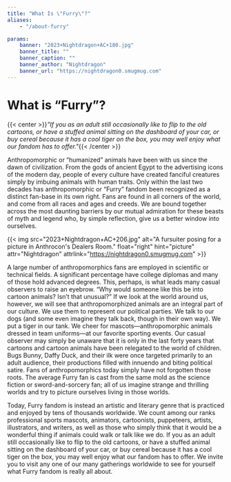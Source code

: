 ```yaml
---
title: "What Is \"Furry\"?"
aliases:
    - "/about-furry"

params:
    banner: "2023+Nightdragon+AC+180.jpg"
    banner_title: ""
    banner_caption: ""
    banner_author: "Nightdragon"
    banner_url: "https://nightdragon0.smugmug.com"
---
```


# What is “Furry”?

{{< center >}}*"If you as an adult still occasionally like to flip to the old cartoons, or have a stuffed animal sitting on the dashboard of your car, or buy cereal because it has a cool tiger on the box, you may well enjoy what our fandom has to offer."*{{< /center >}}

Anthropomorphic or “humanized” animals have been with us since the dawn of civilization. From the gods of ancient Egypt to the advertising icons of the modern day, people of every culture have created fanciful creatures simply by imbuing animals with human traits. Only within the last two decades has anthropomorphic or “Furry” fandom been recognized as a distinct fan-base in its own right. Fans are found in all corners of the world, and come from all races and ages and creeds. We are bound together across the most daunting barriers by our mutual admiration for these beasts of myth and legend who, by simple reflection, give us a better window into ourselves.

{{< img src="2023+Nightdragon+AC+206.jpg" alt="A fursuiter posing for a picture in Anthrocon's Dealers Room." float="right" hint="picture" attr="Nightdragon" attrlink="https://nightdragon0.smugmug.com" >}}

A large number of anthropomorphics fans are employed in scientific or technical fields. A significant percentage have college diplomas and many of those hold advanced degrees. This, perhaps, is what leads many casual observers to raise an eyebrow. “Why would someone like this be into cartoon animals? Isn’t that unusual?” If we look at the world around us, however, we will see that anthropomorphized animals are an integral part of our culture. We use them to represent our political parties. We talk to our dogs (and some even imagine they talk back, though in their own way). We put a tiger in our tank. We cheer for mascots—anthropomorphic animals dressed in team uniforms—at our favorite sporting events. Our casual observer may simply be unaware that it is only in the last forty years that cartoons and cartoon animals have been relegated to the world of children. Bugs Bunny, Daffy Duck, and their ilk were once targeted primarily to an adult audience, their productions filled with innuendo and biting political satire. Fans of anthropomorphics today simply have not forgotten those roots. The average Furry fan is cast from the same mold as the science fiction or sword-and-sorcery fan; all of us imagine strange and thrilling worlds and try to picture ourselves living in those worlds.

Today, Furry fandom is instead an artistic and literary genre that is practiced and enjoyed by tens of thousands worldwide. We count among our ranks professional sports mascots, animators, cartoonists, puppeteers, artists, illustrators, and writers, as well as those who simply think that it would be a wonderful thing if animals could walk or talk like we do. If you as an adult still occasionally like to flip to the old cartoons, or have a stuffed animal sitting on the dashboard of your car, or buy cereal because it has a cool tiger on the box, you may well enjoy what our fandom has to offer. We invite you to visit any one of our many gatherings worldwide to see for yourself what Furry fandom is really all about.
